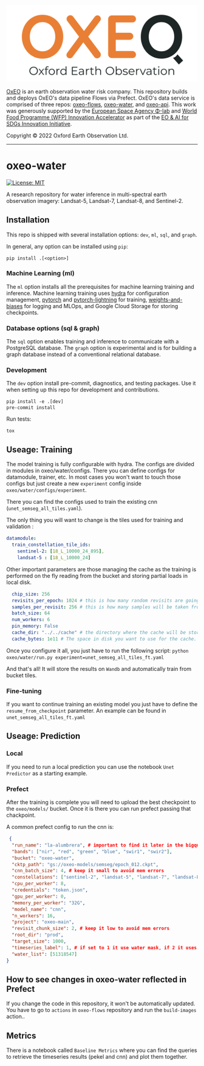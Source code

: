 <img src="oxeo_logo.png" alt="oxeo logo" width="600"/>

[OxEO](https://www.oxfordeo.com/) is an earth observation water risk company. This repository builds and deploys OxEO's data pipeline Flows via Prefect. OxEO's data service is comprised of three repos: [oxeo-flows](https://github.com/oxfordeo/oxeo-flows), [oxeo-water](https://github.com/oxfordeo/oxeo-water), and [oxeo-api](https://github.com/oxfordeo/oxeo-api). This work was generously supported by the [European Space Agency Φ-lab](https://philab.esa.int/) and [World Food Programme (WFP) Innovation Accelerator](https://innovation.wfp.org/) as part of the [EO & AI for SDGs Innovation Initiative](https://wfpinnovation.medium.com/how-can-earth-observation-and-artificial-intelligence-help-people-in-need-5e56efc5c061).

Copyright © 2022 Oxford Earth Observation Ltd.

---

# oxeo-water
[![License: MIT](https://img.shields.io/badge/License-MIT-yellow.svg)](https://opensource.org/licenses/MIT)

A research repository for water inference in multi-spectral earth observation imagery: Landsat-5, Landsat-7, Landsat-8, and Sentinel-2.



## Installation

This repo is shipped with several installation options: `dev`, `ml`, `sql`, and `graph`.

In general, any option can be installed using `pip`:

```
pip install .[<option>]
```

### Machine Learning (ml)

The `ml` option installs all the prerequisites for machine learning training and inference.
Machine learning training uses [hydra](https://hydra.cc/docs/intro/) for configuration management, [pytorch](https://pytorch.org/) and [pytorch-lightning](https://www.pytorchlightning.ai/) for training, [weights-and-biases](https://wandb.ai/site) for logging and MLOps, and Google Cloud Storage for storing checkpoints.

### Database options (sql & graph)

The `sql` option enables training and inference to communicate with a PostgreSQL database. The `graph` option is experimental and is for building a graph database instead of a conventional relational database.

### Development

The `dev` option install pre-commit, diagnostics, and testing packages.
Use it when setting up this repo for development and contributions.

```
pip install -e .[dev]
pre-commit install
```

Run tests:
```
tox
```

## Useage: Training

The model training is fully configurable with hydra. The configs are divided in modules in oxeo/water/configs.
There you can define configs for datamodule, trainer, etc.
In most cases you won't want to touch those configs but just create a new `experiment` config inside `oxeo/water/configs/experiment`.

There you can find the configs used to train the existing cnn (`unet_semseg_all_tiles.yaml`).

The only thing you will want to change is the tiles used for training and validation :
```yaml
datamodule:
  train_constellation_tile_ids:
    sentinel-2: [18_L_10000_24_895],
    landsat-5 : [18_L_10000_24]
```

Other important parameters are those managing the cache as the training is performed on the fly reading from the bucket and storing partial loads in local disk.

```yaml
  chip_size: 256
  revisits_per_epoch: 1024 # this is how many random revisits are going to be cached per epoch
  samples_per_revisit: 256 # this is how many samples will be taken from each cached revisit
  batch_size: 64
  num_workers: 6
  pin_memory: False
  cache_dir: "../../cache" # the directory where the cache will be stored. The default is logs/experiment/runs/cache
  cache_bytes: 1e11 # The space in disk you want to use for the cache. A bit less than a 1TB
```

Once you configure it all, you just have to run the following script:
`python oxeo/water/run.py experiment=unet_semseg_all_tiles_ft.yaml`

And that's all! It will store the results on `Wandb` and automatically train from bucket tiles.

### Fine-tuning
If you want to continue training an existing model you just have to define the `resume_from_checkpoint` parameter.
An example can be found in `unet_semseg_all_tiles_ft.yaml`

## Useage: Prediction
### Local
If you need to run a local prediction you can use the notebook `Unet Predictor` as a starting example.
### Prefect
After the training is complete you will need to upload the best checkpoint to the `oxeo/models/` bucket.
Once it is there you can run prefect passing that chackpoint.

A common prefect config to run the cnn is:
```json
 {
  "run_name": "la-alumbrera", # important to find it later in the bigquery table
  "bands": ["nir", "red", "green", "blue", "swir1", "swir2"],
  "bucket": "oxeo-water",
  "cktp_path": "gs://oxeo-models/semseg/epoch_012.ckpt",
  "cnn_batch_size": 4, # keep it small to avoid mem errors
  "constellations": ["sentinel-2", "landsat-5", "landsat-7", "landsat-8"],
  "cpu_per_worker": 8,
  "credentials": "token.json",
  "gpu_per_worker": 0,
  "memory_per_worker": "32G",
  "model_name": "cnn",
  "n_workers": 16,
  "project": "oxeo-main",
  "revisit_chunk_size": 2, # keep it low to avoid mem errors
  "root_dir": "prod",
  "target_size": 1000,
  "timeseries_label": 1, # if set to 1 it use water mask, if 2 it uses cloud mask
  "water_list": [51318547]
}
```

## How to see changes in oxeo-water reflected in Prefect
If you change the code in this repository, it won't be automatically updated. You have to go to `actions` in `oxeo-flows` repository and
run the `build-images` action..

## Metrics
There is a notebook called `Baseline Metrics` where you can find the queries to retrieve the timeseries results (pekel and cnn) and plot them together.
